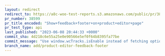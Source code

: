 ```yaml
---
layout: redirect
redirect_to: https://a8c-woo-test-reports.s3.amazonaws.com/public/pr/38599/api/index.html
pr_number: 38599
pr_title_encoded: "Show+feedback+footer+on+product+editor+page"
pr_test_type: api
last_published: "2023-06-08 20:44:33 +0000"
commit_sha: 4d218c6e55a25e0e90566e5ef0f64b8395fa77be
commit_message: "Use window.wcTracks.isEnable instead of fetching option"
branch_name: add/product-editor-feedback-footer
---
```

